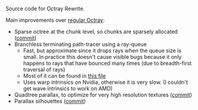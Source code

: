 Source code for Octray Rewrite.

Main improvements over [regular Octray](https://github.com/BruceKnowsHow/Octray):
- Sparse octree at the chunk level, so chunks are sparsely allocated ([commit](https://github.com/BruceKnowsHow/OctrayRewrite/commit/829f8c9061bae7826589f6b1898990a4d6492b71))
- Branchless terminating path-tracer using a ray-queue
  - Fast, but approximate since it drops rays when the queue size is small. In practice this doesn't cause visible bugs because it only happens to rays that have bounced many times (due to breadth-first traversal of rays)
  - Most of it can be found in [this file](https://github.com/BruceKnowsHow/OctrayRewrite/blob/5b62eb7212ae6a7ba63f940e1aa78850265783f9/shaders/includes/Raybuffer.glsl)
  - Uses warp intrinsics on Nvidia, otherwise it is very slow. (I couldn't get wave intrinsics to work on AMD)
- Quadtree parallax, to optimize for very high resolution textures ([commit](https://github.com/BruceKnowsHow/OctrayRewrite/commit/56c3fd167c8d1951f24df3396f78188d707f0438))
- Parallax silhouettes ([commit](https://github.com/BruceKnowsHow/OctrayRewrite/commit/ffd0d9e77f51125a8d8cb9d14e9da3c7d9147fb6))
